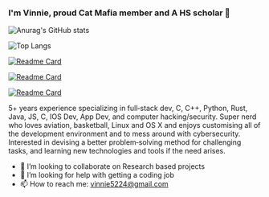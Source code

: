 ### I'm Vinnie, proud Cat Mafia member and A HS scholar 🧔

![Anurag's GitHub stats](https://github-readme-stats.vercel.app/api?username=vinniedaboi&show_icons=true&theme=dracula)

![Top Langs](https://github-readme-stats.vercel.app/api/top-langs/?username=anuraghazra&hide_progress=true&langs_count=15)

[![Readme Card](https://github-readme-stats.vercel.app/api/pin/?username=vinniedaboi&repo=VinnieShellHandler)](https://github.com/anuraghazra/github-readme-stats)

[![Readme Card](https://github-readme-stats.vercel.app/api/pin/?username=vinniedaboi&repo=windowsrevshellinC)](https://github.com/anuraghazra/github-readme-stats)

[![Readme Card](https://github-readme-stats.vercel.app/api/pin/?username=vinniedaboi&repo=RustTokenLoggerForDiscord)](https://github.com/anuraghazra/github-readme-stats)


5+ years experience specializing in full‐stack dev, C, C++, Python, Rust, Java, JS, C, IOS Dev, App Dev, and computer hacking/security. Super nerd who loves aviation, basketball, Linux and OS X and enjoys customising all of the development environment and to mess around with cybersecurity. Interested in devising a better problem‐solving method for challenging tasks, and learning new technologies and tools if the need arises.

- 👯 I’m looking to collaborate on Research based projects
- 🤔 I’m looking for help with getting a coding job
- 📫 How to reach me: vinnie5224@gmail.com
